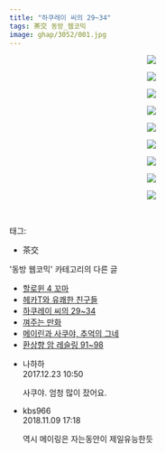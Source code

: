 ```yaml
---
title: "하쿠레이 씨의 29~34"
tags: 茶交 동방_웹코믹
image: ghap/3052/001.jpg
---
```

<div class="article">
<p style="text-align: center; clear: none; float: none;"><img src="{{ site.nasurl }}/ghap/3052/001.jpg"/></p>
<p style="text-align: center; clear: none; float: none;"><img src="{{ site.nasurl }}/ghap/3052/002.jpg"/></p>
<p style="text-align: center; clear: none; float: none;"><img src="{{ site.nasurl }}/ghap/3052/003.jpg"/></p>
<p style="text-align: center; clear: none; float: none;"><img src="{{ site.nasurl }}/ghap/3052/004.jpg"/></p>
<p style="text-align: center; clear: none; float: none;"><img src="{{ site.nasurl }}/ghap/3052/005.jpg"/></p>
<p style="text-align: center; clear: none; float: none;"><img src="{{ site.nasurl }}/ghap/3052/006.jpg"/></p>
<p style="text-align: center; clear: none; float: none;"><img src="{{ site.nasurl }}/ghap/3052/007.jpg"/></p>
<p style="text-align: center; clear: none; float: none;"><img src="{{ site.nasurl }}/ghap/3052/008.jpg"/></p>
<p style="text-align: center; clear: none; float: none;"><img src="{{ site.nasurl }}/ghap/3052/009.jpg"/></p>
<p><br/></p>
</div><div class="tagTrail">
<p>태그: </p>
<ul>
<li>茶交</li>
</ul>
</div><div class="another">
<p>'동방 웹코믹' 카테고리의 다른 글</p>
<ul>
<li><a href="/2017-01-05-ghap_3074">할로윈 4 꼬마</a></li>
<li><a href="/2017-01-04-ghap_3056">헤카T와 유쾌한 친구들</a></li>
<li><a href="/2017-01-03-ghap_3052">하쿠레이 씨의 29~34</a></li>
<li><a href="/2017-01-03-ghap_3051">껴주는 만화</a></li>
<li><a href="/2017-01-01-ghap_3046">메이린과 사쿠야, 추억의 그네</a></li>
<li><a href="/2017-01-01-ghap_3044">환상향 암 레슬링 91~98</a></li>
</ul>
</div><div class="cb_module cb_fluid">
<div class="cb_wrt cb_profile">
<div class="comment">
<ul>
<li class="cb_thumb_off" id="comment15157993">
<div class="cb_comment_area">
<div class="cb_info_area">
<div class="cb_section">
<span class="cb_nick_name">나하하</span>
</div>
<div class="cb_section">
<span class="cb_date">2017.12.23 10:50 </span>
</div>
</div>
<div class="cb_dsc_comment">
<p class="cb_dsc">
											사쿠야. 엄청 많이 잤어요.
										</p>
</div>
</div></li>
<li class="cb_thumb_off" id="comment15370564">
<div class="cb_comment_area">
<div class="cb_info_area">
<div class="cb_section">
<span class="cb_nick_name">kbs966</span>
</div>
<div class="cb_section">
<span class="cb_date">2018.11.09 17:18 </span>
</div>
</div>
<div class="cb_dsc_comment">
<p class="cb_dsc">
											역시 메이링은 자는동안이 제일유능한듯
										</p>
</div>
</div></li>
</ul>
</div>
</div><!-- commentList close -->
</div>